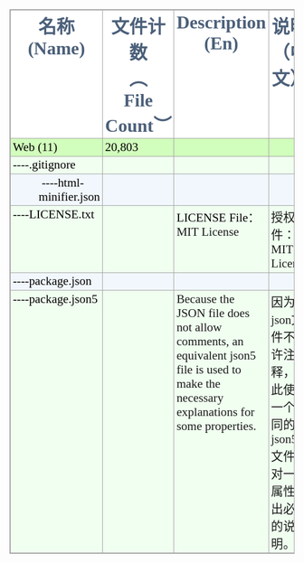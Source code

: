 
<TABLE style="BORDER-TOP: #a3a3a3 1pt solid; BORDER-RIGHT: #a3a3a3 1pt solid; BORDER-COLLAPSE: collapse; BORDER-BOTTOM: #a3a3a3 1pt solid; DIRECTION: ltr; BORDER-LEFT: #a3a3a3 1pt solid" cellSpacing=0 cellPadding=0 border=1 valign="top"><TBODY>
<TR>
<TD style="BORDER-TOP: #a3a3a3 1pt solid; BORDER-RIGHT: #a3a3a3 1pt solid; WIDTH: 0.834in; VERTICAL-ALIGN: top; BORDER-BOTTOM: #a3a3a3 1pt solid; PADDING-BOTTOM: 2pt; PADDING-TOP: 2pt; PADDING-LEFT: 3pt; BORDER-LEFT: #a3a3a3 1pt solid; PADDING-RIGHT: 3pt; BACKGROUND-COLOR: white">
<P style="FONT-SIZE: 24pt; FONT-FAMILY: 幼圆; COLOR: #4c607a; TEXT-ALIGN: center; MARGIN: 0in"><SPAN style="FONT-WEIGHT: bold">名称</SPAN></P>
<P lang=en-US style="FONT-SIZE: 24pt; FONT-FAMILY: 幼圆; COLOR: #4c607a; TEXT-ALIGN: center; MARGIN: 0in"><SPAN style="FONT-WEIGHT: bold">(Name)</SPAN></P></TD>
<TD style="BORDER-TOP: #a3a3a3 1pt solid; BORDER-RIGHT: #a3a3a3 1pt solid; WIDTH: 1.06in; VERTICAL-ALIGN: top; BORDER-BOTTOM: #a3a3a3 1pt solid; PADDING-BOTTOM: 2pt; PADDING-TOP: 2pt; PADDING-LEFT: 3pt; BORDER-LEFT: #a3a3a3 1pt solid; PADDING-RIGHT: 3pt; BACKGROUND-COLOR: white">
<P style="FONT-SIZE: 24pt; FONT-FAMILY: 幼圆; COLOR: #4c607a; TEXT-ALIGN: center; MARGIN: 0in"><SPAN style="FONT-WEIGHT: bold">文件计数</SPAN></P>
<P style="FONT-SIZE: 24pt; FONT-FAMILY: 幼圆; COLOR: #4c607a; TEXT-ALIGN: center; MARGIN: 0in"><SPAN style="FONT-WEIGHT: bold">︵</SPAN></P>
<P style="FONT-SIZE: 24pt; FONT-FAMILY: 幼圆; COLOR: #4c607a; TEXT-ALIGN: center; MARGIN: 0in"><SPAN lang=en-US style="FONT-WEIGHT: bold">File Count</SPAN><SPAN lang=zh-CN style="FONT-WEIGHT: bold">︶</SPAN></P></TD>
<TD style="BORDER-TOP: #a3a3a3 1pt solid; BORDER-RIGHT: #a3a3a3 1pt solid; WIDTH: 4.084in; VERTICAL-ALIGN: top; BORDER-BOTTOM: #a3a3a3 1pt solid; PADDING-BOTTOM: 2pt; PADDING-TOP: 2pt; PADDING-LEFT: 3pt; BORDER-LEFT: #a3a3a3 1pt solid; PADDING-RIGHT: 3pt; BACKGROUND-COLOR: white">
<P style="FONT-SIZE: 24pt; FONT-FAMILY: 幼圆; COLOR: #4c607a; TEXT-ALIGN: center; MARGIN: 0in"><SPAN style="FONT-WEIGHT: bold">Description</SPAN></P>
<P style="FONT-SIZE: 24pt; FONT-FAMILY: 幼圆; COLOR: #4c607a; TEXT-ALIGN: center; MARGIN: 0in"><SPAN lang=en-US style="FONT-WEIGHT: bold">(</SPAN><SPAN lang=zh-CN style="FONT-WEIGHT: bold">En</SPAN><SPAN lang=en-US style="FONT-WEIGHT: bold">)</SPAN></P></TD>
<TD style="BORDER-TOP: #a3a3a3 1pt solid; BORDER-RIGHT: #a3a3a3 1pt solid; WIDTH: 3.863in; VERTICAL-ALIGN: top; BORDER-BOTTOM: #a3a3a3 1pt solid; PADDING-BOTTOM: 2pt; PADDING-TOP: 2pt; PADDING-LEFT: 3pt; BORDER-LEFT: #a3a3a3 1pt solid; PADDING-RIGHT: 3pt; BACKGROUND-COLOR: white">
<P style="FONT-SIZE: 24pt; FONT-FAMILY: 幼圆; COLOR: #4c607a; TEXT-ALIGN: center; MARGIN: 0in"><SPAN style="FONT-WEIGHT: bold">说明</SPAN></P>
<P style="FONT-SIZE: 24pt; FONT-FAMILY: 幼圆; COLOR: #4c607a; TEXT-ALIGN: center; MARGIN: 0in"><SPAN style="FONT-WEIGHT: bold">（中文）</SPAN></P></TD></TR>
<TR>
<TD style="BORDER-TOP: #a3a3a3 1pt solid; BORDER-RIGHT: #a3a3a3 1pt solid; WIDTH: 0.834in; VERTICAL-ALIGN: top; BORDER-BOTTOM: #a3a3a3 1pt solid; PADDING-BOTTOM: 2pt; PADDING-TOP: 2pt; PADDING-LEFT: 3pt; BORDER-LEFT: #a3a3a3 1pt solid; PADDING-RIGHT: 3pt; BACKGROUND-COLOR: #d1febc">
<P style="FONT-SIZE: 16pt; FONT-FAMILY: 幼圆; COLOR: black; MARGIN: 0in">Web (11)</P></TD>
<TD style="BORDER-TOP: #a3a3a3 1pt solid; BORDER-RIGHT: #a3a3a3 1pt solid; WIDTH: 1.04in; VERTICAL-ALIGN: top; BORDER-BOTTOM: #a3a3a3 1pt solid; PADDING-BOTTOM: 2pt; PADDING-TOP: 2pt; PADDING-LEFT: 3pt; BORDER-LEFT: #a3a3a3 1pt solid; PADDING-RIGHT: 3pt; BACKGROUND-COLOR: #d1febc">
<P style="FONT-SIZE: 16pt; FONT-FAMILY: 幼圆; COLOR: black; MARGIN: 0in">20,803</P></TD>
<TD style="BORDER-TOP: #a3a3a3 1pt solid; BORDER-RIGHT: #a3a3a3 1pt solid; WIDTH: 4.084in; VERTICAL-ALIGN: top; BORDER-BOTTOM: #a3a3a3 1pt solid; PADDING-BOTTOM: 2pt; PADDING-TOP: 2pt; PADDING-LEFT: 3pt; BORDER-LEFT: #a3a3a3 1pt solid; PADDING-RIGHT: 3pt; BACKGROUND-COLOR: #d1febc">
<P style="FONT-SIZE: 16pt; FONT-FAMILY: 幼圆; MARGIN: 0in">&nbsp;</P></TD>
<TD style="BORDER-TOP: #a3a3a3 1pt solid; BORDER-RIGHT: #a3a3a3 1pt solid; WIDTH: 3.752in; VERTICAL-ALIGN: top; BORDER-BOTTOM: #a3a3a3 1pt solid; PADDING-BOTTOM: 2pt; PADDING-TOP: 2pt; PADDING-LEFT: 3pt; BORDER-LEFT: #a3a3a3 1pt solid; PADDING-RIGHT: 3pt; BACKGROUND-COLOR: #d1febc">
<P style="FONT-SIZE: 16pt; FONT-FAMILY: 幼圆; MARGIN: 0in">&nbsp;</P></TD></TR>
<TR>
<TD style="BORDER-TOP: #a3a3a3 1pt solid; BORDER-RIGHT: #a3a3a3 1pt solid; WIDTH: 0.853in; VERTICAL-ALIGN: top; BORDER-BOTTOM: #a3a3a3 1pt solid; PADDING-BOTTOM: 2pt; PADDING-TOP: 2pt; PADDING-LEFT: 3pt; BORDER-LEFT: #a3a3a3 1pt solid; PADDING-RIGHT: 3pt; BACKGROUND-COLOR: honeydew">
<P style="FONT-SIZE: 16pt; FONT-FAMILY: 幼圆; COLOR: black; MARGIN: 0in">----.gitignore</P></TD>
<TD style="BORDER-TOP: #a3a3a3 1pt solid; BORDER-RIGHT: #a3a3a3 1pt solid; WIDTH: 1.04in; VERTICAL-ALIGN: top; BORDER-BOTTOM: #a3a3a3 1pt solid; PADDING-BOTTOM: 2pt; PADDING-TOP: 2pt; PADDING-LEFT: 3pt; BORDER-LEFT: #a3a3a3 1pt solid; PADDING-RIGHT: 3pt; BACKGROUND-COLOR: honeydew">
<P style="FONT-SIZE: 16pt; FONT-FAMILY: 幼圆; MARGIN: 0in">&nbsp;</P></TD>
<TD style="BORDER-TOP: #a3a3a3 1pt solid; BORDER-RIGHT: #a3a3a3 1pt solid; WIDTH: 4.084in; VERTICAL-ALIGN: top; BORDER-BOTTOM: #a3a3a3 1pt solid; PADDING-BOTTOM: 2pt; PADDING-TOP: 2pt; PADDING-LEFT: 3pt; BORDER-LEFT: #a3a3a3 1pt solid; PADDING-RIGHT: 3pt; BACKGROUND-COLOR: honeydew">
<P style="FONT-SIZE: 16pt; FONT-FAMILY: 幼圆; MARGIN: 0in">&nbsp;</P></TD>
<TD style="BORDER-TOP: #a3a3a3 1pt solid; BORDER-RIGHT: #a3a3a3 1pt solid; WIDTH: 3.733in; VERTICAL-ALIGN: top; BORDER-BOTTOM: #a3a3a3 1pt solid; PADDING-BOTTOM: 2pt; PADDING-TOP: 2pt; PADDING-LEFT: 3pt; BORDER-LEFT: #a3a3a3 1pt solid; PADDING-RIGHT: 3pt; BACKGROUND-COLOR: honeydew">
<P style="FONT-SIZE: 16pt; FONT-FAMILY: 幼圆; MARGIN: 0in">&nbsp;</P></TD></TR>
<TR>
<TD style="BORDER-TOP: #a3a3a3 1pt solid; BORDER-RIGHT: #a3a3a3 1pt solid; WIDTH: 0.875in; VERTICAL-ALIGN: top; BORDER-BOTTOM: #a3a3a3 1pt solid; PADDING-BOTTOM: 2pt; PADDING-TOP: 2pt; PADDING-LEFT: 3pt; BORDER-LEFT: #a3a3a3 1pt solid; PADDING-RIGHT: 3pt; BACKGROUND-COLOR: #f1f7fc">
<UL style="MARGIN-BOTTOM: 0in; unicode-bidi: embed; MARGIN-TOP: 0in; DIRECTION: ltr; MARGIN-LEFT: 0.192in">
<P style="FONT-SIZE: 16pt; FONT-FAMILY: 幼圆; COLOR: black; MARGIN: 0in; TEXT-INDENT: -0.166in"><IMG alt=问题，疑问，待解决 src="file6459.files/image001.png" width=16 height=16>&nbsp;----html-minifier.json</P></UL></TD>
<TD style="BORDER-TOP: #a3a3a3 1pt solid; BORDER-RIGHT: #a3a3a3 1pt solid; WIDTH: 1.04in; VERTICAL-ALIGN: top; BORDER-BOTTOM: #a3a3a3 1pt solid; PADDING-BOTTOM: 2pt; PADDING-TOP: 2pt; PADDING-LEFT: 3pt; BORDER-LEFT: #a3a3a3 1pt solid; PADDING-RIGHT: 3pt; BACKGROUND-COLOR: #f1f7fc">
<P style="FONT-SIZE: 16pt; FONT-FAMILY: 幼圆; MARGIN: 0in">&nbsp;</P></TD>
<TD style="BORDER-TOP: #a3a3a3 1pt solid; BORDER-RIGHT: #a3a3a3 1pt solid; WIDTH: 4.084in; VERTICAL-ALIGN: top; BORDER-BOTTOM: #a3a3a3 1pt solid; PADDING-BOTTOM: 2pt; PADDING-TOP: 2pt; PADDING-LEFT: 3pt; BORDER-LEFT: #a3a3a3 1pt solid; PADDING-RIGHT: 3pt; BACKGROUND-COLOR: #f1f7fc">
<P style="FONT-SIZE: 16pt; FONT-FAMILY: 幼圆; MARGIN: 0in">&nbsp;</P></TD>
<TD style="BORDER-TOP: #a3a3a3 1pt solid; BORDER-RIGHT: #a3a3a3 1pt solid; WIDTH: 3.656in; VERTICAL-ALIGN: top; BORDER-BOTTOM: #a3a3a3 1pt solid; PADDING-BOTTOM: 2pt; PADDING-TOP: 2pt; PADDING-LEFT: 3pt; BORDER-LEFT: #a3a3a3 1pt solid; PADDING-RIGHT: 3pt; BACKGROUND-COLOR: #f1f7fc">
<P style="FONT-SIZE: 16pt; FONT-FAMILY: 幼圆; MARGIN: 0in">&nbsp;</P></TD></TR>
<TR>
<TD style="BORDER-TOP: #a3a3a3 1pt solid; BORDER-RIGHT: #a3a3a3 1pt solid; WIDTH: 0.853in; VERTICAL-ALIGN: top; BORDER-BOTTOM: #a3a3a3 1pt solid; PADDING-BOTTOM: 2pt; PADDING-TOP: 2pt; PADDING-LEFT: 3pt; BORDER-LEFT: #a3a3a3 1pt solid; PADDING-RIGHT: 3pt; BACKGROUND-COLOR: honeydew">
<P style="FONT-SIZE: 16pt; FONT-FAMILY: 幼圆; COLOR: black; MARGIN: 0in">----LICENSE.txt</P></TD>
<TD style="BORDER-TOP: #a3a3a3 1pt solid; BORDER-RIGHT: #a3a3a3 1pt solid; WIDTH: 1.04in; VERTICAL-ALIGN: top; BORDER-BOTTOM: #a3a3a3 1pt solid; PADDING-BOTTOM: 2pt; PADDING-TOP: 2pt; PADDING-LEFT: 3pt; BORDER-LEFT: #a3a3a3 1pt solid; PADDING-RIGHT: 3pt; BACKGROUND-COLOR: honeydew">
<P style="FONT-SIZE: 16pt; FONT-FAMILY: 幼圆; MARGIN: 0in">&nbsp;</P></TD>
<TD style="BORDER-TOP: #a3a3a3 1pt solid; BORDER-RIGHT: #a3a3a3 1pt solid; WIDTH: 4.084in; VERTICAL-ALIGN: top; BORDER-BOTTOM: #a3a3a3 1pt solid; PADDING-BOTTOM: 2pt; PADDING-TOP: 2pt; PADDING-LEFT: 3pt; BORDER-LEFT: #a3a3a3 1pt solid; PADDING-RIGHT: 3pt; BACKGROUND-COLOR: honeydew">
<P style="FONT-SIZE: 16pt; FONT-FAMILY: 幼圆; MARGIN: 0in"><SPAN lang=zh-CN style="COLOR: black">LICENSE</SPAN><SPAN lang=en-US style="COLOR: black"> File</SPAN><SPAN lang=zh-CN>：MIT License</SPAN></P></TD>
<TD style="BORDER-TOP: #a3a3a3 1pt solid; BORDER-RIGHT: #a3a3a3 1pt solid; WIDTH: 3.733in; VERTICAL-ALIGN: top; BORDER-BOTTOM: #a3a3a3 1pt solid; PADDING-BOTTOM: 2pt; PADDING-TOP: 2pt; PADDING-LEFT: 3pt; BORDER-LEFT: #a3a3a3 1pt solid; PADDING-RIGHT: 3pt; BACKGROUND-COLOR: honeydew">
<P style="FONT-SIZE: 16pt; FONT-FAMILY: 幼圆; MARGIN: 0in">授权文件：MIT License</P></TD></TR>
<TR>
<TD style="BORDER-TOP: #a3a3a3 1pt solid; BORDER-RIGHT: #a3a3a3 1pt solid; WIDTH: 0.853in; VERTICAL-ALIGN: top; BORDER-BOTTOM: #a3a3a3 1pt solid; PADDING-BOTTOM: 2pt; PADDING-TOP: 2pt; PADDING-LEFT: 3pt; BORDER-LEFT: #a3a3a3 1pt solid; PADDING-RIGHT: 3pt; BACKGROUND-COLOR: #f1f7fc">
<P style="FONT-SIZE: 16pt; FONT-FAMILY: 幼圆; COLOR: black; MARGIN: 0in">----package.json</P></TD>
<TD style="BORDER-TOP: #a3a3a3 1pt solid; BORDER-RIGHT: #a3a3a3 1pt solid; WIDTH: 1.04in; VERTICAL-ALIGN: top; BORDER-BOTTOM: #a3a3a3 1pt solid; PADDING-BOTTOM: 2pt; PADDING-TOP: 2pt; PADDING-LEFT: 3pt; BORDER-LEFT: #a3a3a3 1pt solid; PADDING-RIGHT: 3pt; BACKGROUND-COLOR: #f1f7fc">
<P style="FONT-SIZE: 16pt; FONT-FAMILY: 幼圆; MARGIN: 0in">&nbsp;</P></TD>
<TD style="BORDER-TOP: #a3a3a3 1pt solid; BORDER-RIGHT: #a3a3a3 1pt solid; WIDTH: 4.084in; VERTICAL-ALIGN: top; BORDER-BOTTOM: #a3a3a3 1pt solid; PADDING-BOTTOM: 2pt; PADDING-TOP: 2pt; PADDING-LEFT: 3pt; BORDER-LEFT: #a3a3a3 1pt solid; PADDING-RIGHT: 3pt; BACKGROUND-COLOR: #f1f7fc">
<P style="FONT-SIZE: 16pt; FONT-FAMILY: 幼圆; MARGIN: 0in">&nbsp;</P></TD>
<TD style="BORDER-TOP: #a3a3a3 1pt solid; BORDER-RIGHT: #a3a3a3 1pt solid; WIDTH: 3.733in; VERTICAL-ALIGN: top; BORDER-BOTTOM: #a3a3a3 1pt solid; PADDING-BOTTOM: 2pt; PADDING-TOP: 2pt; PADDING-LEFT: 3pt; BORDER-LEFT: #a3a3a3 1pt solid; PADDING-RIGHT: 3pt; BACKGROUND-COLOR: #f1f7fc">
<P style="FONT-SIZE: 16pt; FONT-FAMILY: 幼圆; MARGIN: 0in">&nbsp;</P></TD></TR>
<TR>
<TD style="BORDER-TOP: #a3a3a3 1pt solid; BORDER-RIGHT: #a3a3a3 1pt solid; WIDTH: 0.853in; VERTICAL-ALIGN: top; BORDER-BOTTOM: #a3a3a3 1pt solid; PADDING-BOTTOM: 2pt; PADDING-TOP: 2pt; PADDING-LEFT: 3pt; BORDER-LEFT: #a3a3a3 1pt solid; PADDING-RIGHT: 3pt; BACKGROUND-COLOR: honeydew">
<P style="FONT-SIZE: 16pt; FONT-FAMILY: 幼圆; COLOR: black; MARGIN: 0in">----package.json5</P></TD>
<TD style="BORDER-TOP: #a3a3a3 1pt solid; BORDER-RIGHT: #a3a3a3 1pt solid; WIDTH: 1.04in; VERTICAL-ALIGN: top; BORDER-BOTTOM: #a3a3a3 1pt solid; PADDING-BOTTOM: 2pt; PADDING-TOP: 2pt; PADDING-LEFT: 3pt; BORDER-LEFT: #a3a3a3 1pt solid; PADDING-RIGHT: 3pt; BACKGROUND-COLOR: honeydew">
<P style="FONT-SIZE: 16pt; FONT-FAMILY: 幼圆; MARGIN: 0in">&nbsp;</P></TD>
<TD style="BORDER-TOP: #a3a3a3 1pt solid; BORDER-RIGHT: #a3a3a3 1pt solid; WIDTH: 4.104in; VERTICAL-ALIGN: top; BORDER-BOTTOM: #a3a3a3 1pt solid; PADDING-BOTTOM: 2pt; PADDING-TOP: 2pt; PADDING-LEFT: 3pt; BORDER-LEFT: #a3a3a3 1pt solid; PADDING-RIGHT: 3pt; BACKGROUND-COLOR: honeydew">
<P style="FONT-SIZE: 16pt; FONT-FAMILY: 幼圆; MARGIN: 0in">Because the JSON file does not allow comments, an equivalent json5 file is used to make the necessary explanations for some properties.</P></TD>
<TD style="BORDER-TOP: #a3a3a3 1pt solid; BORDER-RIGHT: #a3a3a3 1pt solid; WIDTH: 3.933in; VERTICAL-ALIGN: top; BORDER-BOTTOM: #a3a3a3 1pt solid; PADDING-BOTTOM: 2pt; PADDING-TOP: 2pt; PADDING-LEFT: 3pt; BORDER-LEFT: #a3a3a3 1pt solid; PADDING-RIGHT: 3pt; BACKGROUND-COLOR: honeydew">
<P style="FONT-SIZE: 16pt; FONT-FAMILY: 幼圆; MARGIN: 0in">因为json文件不允许注释，因此使用一个等同的json5文件来对一些属性做出必要的说明。</P></TD></TR></TBODY></TABLE>
